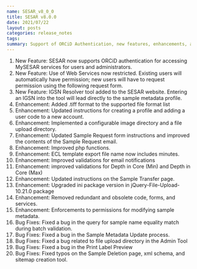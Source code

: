 ```yaml
---
name: SESAR_v8_0_0
title: SESAR v8.0.0
date: 2021/07/22
layout: posts
categories: release_notes
tags: 
summary: Support of ORCiD Authentication, new features, enhancements, and bug fixes
---
```


1. New Feature: SESAR now supports ORCiD authentication for accessing MySESAR services for users and administrators.
2. New Feature: Use of Web Services now restricted.  Existing users will automatically have permission; new users will have to request permission using the following request form.
3. New Feature: IGSN Resolver tool added to the SESAR website. Entering an IGSN into the tool will lead directly to the sample metadata profile.
4. Enhancement: Added .tiff format to the supported file format list
5. Enhancement: Updated instructions for creating a profile and adding a user code to a new account.
6. Enhancement: Implemented a configurable image directory and a file upload directory.
7. Enhancement: Updated Sample Request form instructions and improved the contents of the Sample Request email.
8. Enhancement: Improved php functions.
9. Enhancement: ECL template export file name now includes minutes.
10. Enhancement: Improved validations for email notifications
11. Enhancement: improved validations for Depth in Core (Min) and Depth in Core (Max)
12. Enhancement: Updated instructions on the Sample Transfer page.
13. Enhancement: Upgraded ini package version in jQuery-File-Upload-10.21.0 package
14. Enhancement: Removed redundant and obsolete code, forms, and services.
15. Enhancement: Enforcements to permissions for modifying sample metadata.
16. Bug Fixes: Fixed a bug in the query for sample name equality match during batch validation.
17. Bug Fixes: Fixed a bug in the Sample Metadata Update process.
18. Bug Fixes: Fixed a bug related to file upload directory in the Admin Tool
19. Bug Fixes: Fixed a bug in the Print Label Preview
20. Bug Fixes: Fixed typos on the Sample Deletion page, xml schema, and sitemap creation tool.
